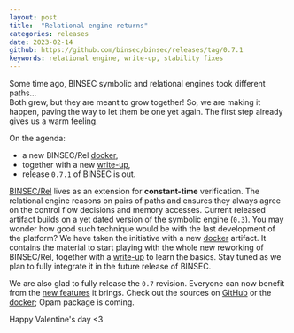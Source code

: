 ```yaml
---
layout: post
title:  "Relational engine returns"
categories: releases
date: 2023-02-14
github: https://github.com/binsec/binsec/releases/tag/0.7.1
keywords: relational engine, write-up, stability fixes
---
```


Some time ago, BINSEC symbolic and relational engines took different paths...  
Both grew, but they are meant to grow together! So, we are making it happen, paving the way to let them be one yet again. The first step already gives us a warm feeling.

On the agenda:
 
- a new BINSEC/Rel [docker](https://hub.docker.com/layers/binsec/binsec/rel-2023-02-14/images/sha256-1556ece87e6b33d6252da04d0b8225c7186feaf58cae0dcb56f2d01f14dda8f4?context=explore),
- together with a new [write-up](https://github.com/binsec/binsec/blob/master/doc/relse/beginners.md),
- release `0.7.1` of BINSEC is out.

[BINSEC/Rel](https://github.com/binsec/Rel) lives as an extension for **constant-time** verification.
The relational engine reasons on pairs of paths and ensures they always agree on the control flow decisions and memory accesses.
Current released artifact builds on a yet dated version of the symbolic engine (`0.3`). You may wonder how good such technique would be with the last development of the platform?
We have taken the initiative with a new [docker](https://hub.docker.com/layers/binsec/binsec/rel-2023-02-14/images/sha256-1556ece87e6b33d6252da04d0b8225c7186feaf58cae0dcb56f2d01f14dda8f4?context=explore) artifact. It contains the material to start playing with the whole new reworking of BINSEC/Rel, together with a [write-up](https://github.com/binsec/binsec/blob/master/doc/relse/beginners.md) to learn the basics. Stay tuned as we plan to fully integrate it in the future release of BINSEC.

We are also glad to fully release the `0.7` revision.
Everyone can now benefit from the [new features](https://binsec.github.io/releases/2022/10/31/binsec-0.7.0-alpha.html) it brings.
Check out the sources on [GitHub](https://github.com/binsec/binsec) or the [docker](https://hub.docker.com/r/binsec/binsec/tags); Opam package is coming.

Happy Valentine's day <3

